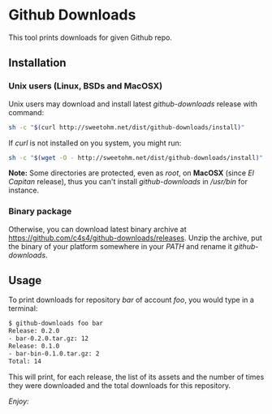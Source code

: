 # Github Downloads

This tool prints downloads for given Github repo.

## Installation

### Unix users (Linux, BSDs and MacOSX)

Unix users may download and install latest *github-downloads* release with command:

```bash
sh -c "$(curl http://sweetohm.net/dist/github-downloads/install)"
```

If *curl* is not installed on you system, you might run:

```bash
sh -c "$(wget -O - http://sweetohm.net/dist/github-downloads/install)"
```

**Note:** Some directories are protected, even as *root*, on **MacOSX** (since *El Capitan* release), thus you can't install *github-downloads* in */usr/bin* for instance.

### Binary package

Otherwise, you can download latest binary archive at <https://github.com/c4s4/github-downloads/releases>. Unzip the archive, put the binary of your platform somewhere in your *PATH* and rename it *github-downloads*.

## Usage

To print downloads for repository *bar* of account *foo*, you would type in a terminal:

```bash
$ github-downloads foo bar
Release: 0.2.0
- bar-0.2.0.tar.gz: 12
Release: 0.1.0
- bar-bin-0.1.0.tar.gz: 2
Total: 14
```

This will print, for each release, the list of its assets and the number of times they were downloaded and the total downloads for this repository.

*Enjoy:*
